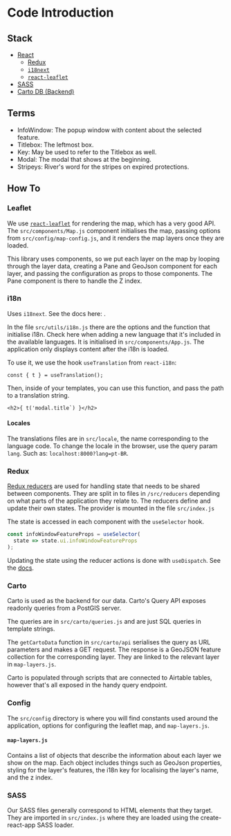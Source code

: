 # Code Introduction

## Stack

- [React](https://reactjs.org/)
  - [Redux](https://redux.js.org/)
  - [`i18next`](https://react.i18next.com/)
  - [`react-leaflet`](https://react-leaflet.js.org/)
- [SASS](https://sass-lang.com/)
- [Carto DB (Backend)](https://carto.com/developers/sql-api/)

## Terms

- InfoWindow: The popup window with content about the selected feature.
- Titlebox: The leftmost box.
- Key: May be used to refer to the Titlebox as well.
- Modal: The modal that shows at the beginning.
- Stripeys: River's word for the stripes on expired protections.

## How To

### Leaflet

We use [`react-leaflet`](https://react-leaflet.js.org/) for rendering the map, which has a very good API. The `src/components/Map.js` component initialises the map, passing options from `src/config/map-config.js`, and it renders the map layers once they are loaded.

This library uses components, so we put each layer on the map by looping through the layer data,
creating a Pane and GeoJson component for each layer, and passing the configuration as props to those components. The Pane component is there to handle the Z index.

### i18n

Uses `i18next`. See the docs here: .

In the file `src/utils/i18n.js` there are the options and the function that initialise i18n. Check here when adding a new language that it's included in the available languages. It is initialised in `src/components/App.js`. The application only displays content after the i18n is loaded.

To use it, we use the hook `useTranslation` from `react-i18n`:

```
const { t } = useTranslation();
```

Then, inside of your templates, you can use this function, and pass the path to a translation string.

```
<h2>{ t('modal.title`) }</h2>
```

#### Locales

The translations files are in `src/locale`, the name corresponding to the language code. To change the locale in the browser, use the query param `lang`. Such as: `localhost:8000?lang=pt-BR`.

### Redux

[Redux reducers](https://redux.js.org/tutorials/fundamentals/part-3-state-actions-reducers) are used for handling state that needs to be shared between components. They are split in to files in `/src/reducers` depending on what parts of the application they relate to. The reducers define and update their own states. The provider is mounted in the file `src/index.js`

The state is accessed in each component with the `useSelector` hook.

```js
const infoWindowFeatureProps = useSelector(
  state => state.ui.infoWindowFeatureProps
);
```

Updating the state using the reducer actions is done with `useDispatch`. See the [docs](https://redux.js.org/tutorials/fundamentals/part-4-store#dispatching-actions).

### Carto

Carto is used as the backend for our data. Carto's Query API exposes readonly queries from a PostGIS server.

The queries are in `src/carto/queries.js` and are just SQL queries in template strings.

The `getCartoData` function in `src/carto/api` serialises the query as URL parameters and makes a GET request. The response is a GeoJSON feature collection for the corresponding layer. They are linked to the relevant layer in `map-layers.js`.

Carto is populated through scripts that are connected to Airtable tables, however that's all exposed in the handy query endpoint.

### Config

The `src/config` directory is where you will find constants used around the application, options for configuring the leaflet map, and `map-layers.js`.

#### `map-layers.js`

Contains a list of objects that describe the information about each layer we show on the map. Each object includes things such as GeoJson properties, styling for the layer's features, the i18n key for localising the layer's name, and the z index.

### SASS

Our SASS files generally correspond to HTML elements that they target. They are imported in `src/index.js` where they are loaded using the create-react-app SASS loader.
